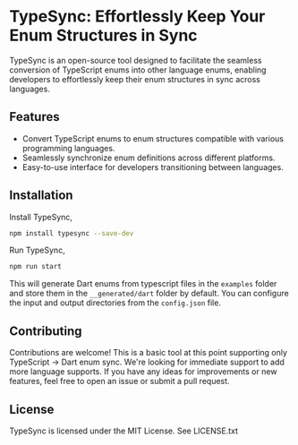 # TypeSync: Effortlessly Keep Your Enum Structures in Sync

TypeSync is an open-source tool designed to facilitate the seamless conversion of TypeScript enums into other language enums, enabling developers to effortlessly keep their enum structures in sync across languages.

## Features

- Convert TypeScript enums to enum structures compatible with various programming languages.
- Seamlessly synchronize enum definitions across different platforms.
- Easy-to-use interface for developers transitioning between languages.

## Installation

Install TypeSync,

```bash
npm install typesync --save-dev
```

Run TypeSync,

```bash
npm run start
```

This will generate Dart enums from typescript files in the `examples` folder and store them in the `__generated/dart` folder by default. You can configure the input and output directories from the `config.json` file.

## Contributing

Contributions are welcome! This is a basic tool at this point supporting only TypeScript -> Dart enum sync. We're looking for immediate support to add more language supports. If you have any ideas for improvements or new features, feel free to open an issue or submit a pull request.

## License

TypeSync is licensed under the MIT License. See LICENSE.txt
